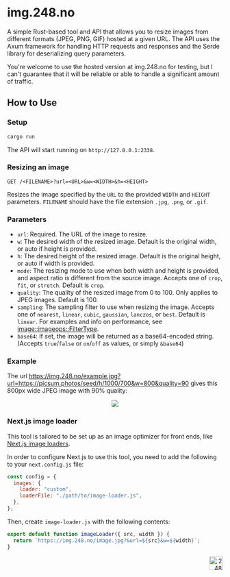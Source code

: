 # img.248.no

A simple Rust-based tool and API that allows you to resize images from different formats (JPEG, PNG, GIF) hosted at a given URL. The API uses the Axum framework for handling HTTP requests and responses and the Serde library for deserializing query parameters.

You're welcome to use the hosted version at img.248.no for testing, but I can't guarantee that it will be reliable or able to handle a significant amount of traffic.

## How to Use

### Setup

```bash
cargo run
```

The API will start running on `http://127.0.0.1:2338`.

### Resizing an image

`GET /<FILENAME>?url=<URL>&w=<WIDTH>&h=<HEIGHT>`

Resizes the image specified by the `URL` to the provided `WIDTH` and `HEIGHT` parameters. `FILENAME` should have the file extension `.jpg`, `.png`, or `.gif`.

### Parameters

- `url`: Required. The URL of the image to resize.
- `w`: The desired width of the resized image. Default is the original width, or auto if height is provided.
- `h`: The desired height of the resized image. Default is the original height, or auto if width is provided.
- `mode`: The resizing mode to use when both width and height is provided, and aspect ratio is different from the source image. Accepts one of `crop`, `fit`, or `stretch`. Default is `crop`.
- `quality`: The quality of the resized image from 0 to 100. Only applies to JPEG images. Default is 100.
- `sampling`: The sampling filter to use when resizing the image. Accepts one of `nearest`, `linear`, `cubic`, `gaussian`, `lanczos`, or `best`. Default is `linear`. For examples and info on performance, see [image::imageops::FilterType](https://docs.rs/image/latest/image/imageops/enum.FilterType.html).
- `base64`: If set, the image will be returned as a base64-encoded string. (Accepts `true`/`false` or `on`/`off` as values, or simply `&base64`)

### Example

The url https://img.248.no/example.jpg?url=https://picsum.photos/seed/h/1000/700&w=800&quality=90 gives this 800px wide JPEG image with 90% quality:

<div align="center">
  <a href="https://img.248.no/example.jpg?url=https://picsum.photos/seed/h/1000/700&w=800&quality=90">
    <img src="https://img.248.no/example.jpg?url=https://picsum.photos/seed/h/1000/700&w=800&quality=90">
  </a>
</div>

### Next.js image loader

This tool is tailored to be set up as an image optimizer for front ends, like [Next.js image loaders](https://nextjs.org/docs/app/api-reference/next-config-js/images).

In order to configure Next.js to use this tool, you need to add the following to your `next.config.js` file:

```js
const config = {
  images: {
    loader: "custom",
    loaderFile: "./path/to/image-loader.js",
  },
};
```

Then, create `image-loader.js` with the following contents:

```js
export default function imageLoader({ src, width }) {
  return `https://img.248.no/image.jpg?&url=${src}&w=${width}`;
}
```

<div align="right"><img src="https://github-production-user-asset-6210df.s3.amazonaws.com/1774972/269361517-d0d8e30e-4a25-4ba2-b926-2a42da1156f8.svg" width="32" alt="248"></div>

